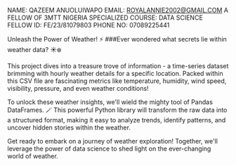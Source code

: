 NAME: QAZEEM ANUOLUIWAPO EMAIL: ROYALANNIE2002@GMAIL.COM A FELLOW OF 3MTT NIGERIA SPECIALIZED COURSE: DATA SCIENCE FELLOW ID: FE/23/81079803 PHONE NO: 07089225441

Unleash the Power of Weather! ⚡️ ###Ever wondered what secrets lie within weather data? ️☀️❄️

This project dives into a treasure trove of information - a time-series dataset brimming with hourly weather details for a specific location. Packed within this CSV file are fascinating metrics like temperature, humidity, wind speed, visibility, pressure, and even weather conditions! ️

To unlock these weather insights, we'll wield the mighty tool of Pandas DataFrames. 🪄 This powerful Python library will transform the raw data into a structured format, making it easy to analyze trends, identify patterns, and uncover hidden stories within the weather.

Get ready to embark on a journey of weather exploration! Together, we'll leverage the power of data science to shed light on the ever-changing world of weather.
